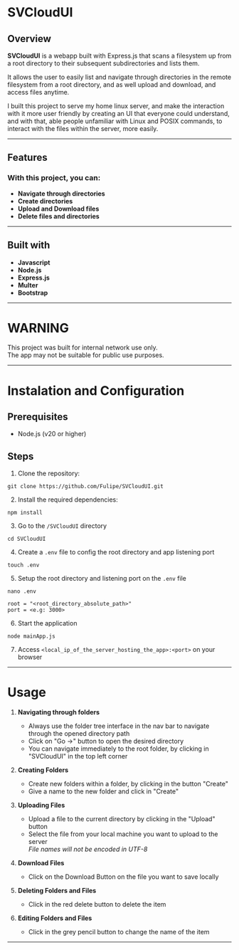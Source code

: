 # SVCloudUI  
## Overview
  
**SVCloudUI** is a webapp built with Express.js that scans a filesystem up from a root directory to their subsequent subdirectories and lists them.  

It allows the user to easily list and navigate through directories in the remote filesystem from a root directory, and as well upload and download, and access files anytime.  

I built this project to serve my home linux server, and make the interaction with it more user friendly by creating an UI that everyone could understand, and with that, able people unfamiliar with Linux and POSIX commands, to interact with the files within the server, more easily.

---

## Features  
### With this project, you can:  
- **Navigate through directories**
- **Create directories**
- **Upload and Download files**
- **Delete files and directories**

---

## Built with  
- **Javascript**
- **Node.js**
- **Express.js**
- **Multer**
- **Bootstrap**

---

# WARNING  
This project was built for internal network use only.  
The app may not be suitable for public use purposes.

---

# Instalation and Configuration  
## Prerequisites
* Node.js (v20 or higher)

## Steps

1. Clone the repository:  
```
git clone https://github.com/Fulipe/SVCloudUI.git
```
2. Install the required dependencies:  
```
npm install
```
3. Go to the `/SVCloudUI` directory  
```
cd SVCloudUI
```  
4. Create a `.env` file to config the root directory and app listening port
```
touch .env
```  
5. Setup the root directory and listening port on the `.env` file
```
nano .env
```  
```
root = "<root_directory_absolute_path>"
port = <e.g: 3000>
```  
6. Start the application 
```
node mainApp.js
```  
7. Access `<local_ip_of_the_server_hosting_the_app>:<port>` on your browser  

---

# Usage
1. **Navigating through folders**  
   * Always use the folder tree interface in the nav bar to navigate through the opened directory path
   * Click on "Go ->" button to open the desired directory
   * You can navigate immediately to the root folder, by clicking in "SVCloudUI" in the top left corner  

2. **Creating Folders**
   * Create new folders within a folder, by clicking in the button "Create"
   * Give a name to the new folder and click in "Create"  

3. **Uploading Files**
   * Upload a file to the current directory by clicking in the "Upload" button
   * Select the file from your local machine you want to upload to the server  
     *File names will not be encoded in UTF-8*  

4. **Download Files**  
   * Click on the Download Button on the file you want to save locally

5. **Deleting Folders and Files**
   * Click in the red delete button to delete the item

6. **Editing Folders and Files**  
   * Click in the grey pencil button to change the name of the item

---
